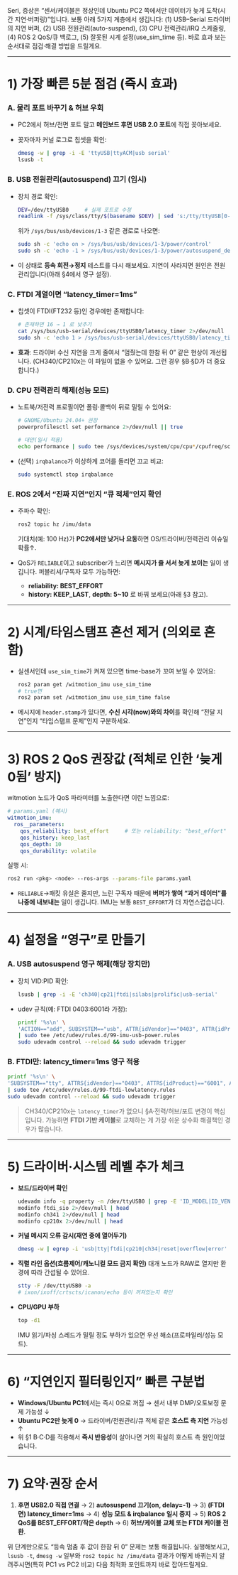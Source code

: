 Seri, 증상은 “센서/케이블은 정상인데 Ubuntu PC2 쪽에서만 데이터가 늦게 도착(시간 지연·버퍼링)”입니다. 보통 아래 5가지 계층에서 생깁니다: (1) USB–Serial 드라이버의 지연 버퍼, (2) USB 전원관리(auto-suspend), (3) CPU 전력관리/IRQ 스케줄링, (4) ROS 2 QoS/큐 백로그, (5) 잘못된 시계 설정(use_sim_time 등).
바로 효과 보는 순서대로 점검·해결 방법을 드릴게요.

---

# 1) 가장 빠른 5분 점검 (즉시 효과)

### A. 물리 포트 바꾸기 & 허브 우회

* PC2에서 허브/전면 포트 말고 **메인보드 후면 USB 2.0 포트**에 직접 꽂아보세요.
* 꽂자마자 커널 로그로 칩셋을 확인:

  ```bash
  dmesg -w | grep -i -E 'ttyUSB|ttyACM|usb serial'
  lsusb -t
  ```

### B. USB 전원관리(autosuspend) 끄기 (임시)

* 장치 경로 확인:

  ```bash
  DEV=/dev/ttyUSB0     # 실제 포트로 수정
  readlink -f /sys/class/tty/$(basename $DEV) | sed 's:/tty/ttyUSB[0-9]\+::'
  ```

  위가 `/sys/bus/usb/devices/1-3` 같은 경로로 나오면:

  ```bash
  sudo sh -c 'echo on > /sys/bus/usb/devices/1-3/power/control'
  sudo sh -c 'echo -1 > /sys/bus/usb/devices/1-3/power/autosuspend_delay_ms'
  ```
* 이 상태로 **등속 회전→정지** 테스트를 다시 해보세요. 지연이 사라지면 원인은 전원관리입니다(아래 §4에서 영구 설정).

### C. FTDI 계열이면 “latency_timer=1ms”

* 칩셋이 FTDI(FT232 등)인 경우에만 존재합니다:

  ```bash
  # 존재하면 16 → 1 로 낮추기
  cat /sys/bus/usb-serial/devices/ttyUSB0/latency_timer 2>/dev/null
  sudo sh -c 'echo 1 > /sys/bus/usb-serial/devices/ttyUSB0/latency_timer' 2>/dev/null || true
  ```
* **효과**: 드라이버 수신 지연을 크게 줄여서 “멈췄는데 한참 뒤 0” 같은 현상이 개선됩니다.
  (CH340/CP210x는 이 파일이 없을 수 있어요. 그런 경우 §B·§D가 더 중요합니다.)

### D. CPU 전력관리 해제(성능 모드)

* 노트북/저전력 프로필이면 폴링·콜백이 뒤로 밀릴 수 있어요:

  ```bash
  # GNOME/Ubuntu 24.04+ 권장
  powerprofilesctl set performance 2>/dev/null || true

  # 대안(일시 적용)
  echo performance | sudo tee /sys/devices/system/cpu/cpu*/cpufreq/scaling_governor >/dev/null
  ```
* (선택) `irqbalance`가 이상하게 코어를 돌리면 끄고 비교:

  ```bash
  sudo systemctl stop irqbalance
  ```

### E. ROS 2에서 “진짜 지연”인지 “큐 적체”인지 확인

* 주파수 확인:

  ```bash
  ros2 topic hz /imu/data
  ```

  기대치(예: 100 Hz)가 **PC2에서만 낮거나 요동**하면 OS/드라이버/전력관리 이슈일 확률↑.
* QoS가 `RELIABLE`이고 subscriber가 느리면 **메시지가 줄 서서 늦게 보이는** 일이 생깁니다. 퍼블리셔/구독자 모두 가능하면:

  * **reliability: BEST_EFFORT**
  * **history: KEEP_LAST**, **depth: 5~10**
    로 바꿔 보세요(아래 §3 참고).

---

# 2) 시계/타임스탬프 혼선 제거 (의외로 흔함)

* 실센서인데 `use_sim_time`가 켜져 있으면 time-base가 꼬여 보일 수 있어요:

  ```bash
  ros2 param get /witmotion_imu use_sim_time
  # true면
  ros2 param set /witmotion_imu use_sim_time false
  ```
* 메시지에 `header.stamp`가 있다면, **수신 시각(now)와의 차이**를 확인해 “전달 지연”인지 “타임스탬프 문제”인지 구분하세요.

---

# 3) ROS 2 QoS 권장값 (적체로 인한 ‘늦게 0됨’ 방지)

witmotion 노드가 QoS 파라미터를 노출한다면 이런 느낌으로:

```yaml
# params.yaml (예시)
witmotion_imu:
  ros__parameters:
    qos_reliability: best_effort     # 또는 reliability: "best_effort"
    qos_history: keep_last
    qos_depth: 10
    qos_durability: volatile
```

실행 시:

```bash
ros2 run <pkg> <node> --ros-args --params-file params.yaml
```

* `RELIABLE`→패킷 유실은 줄지만, 느린 구독자 때문에 **버퍼가 쌓여 “과거 데이터”를 나중에 내보내는** 일이 생깁니다. IMU는 보통 `BEST_EFFORT`가 더 자연스럽습니다.

---

# 4) 설정을 “영구”로 만들기

### A. USB autosuspend 영구 해제(해당 장치만)

* 장치 VID:PID 확인:

  ```bash
  lsusb | grep -i -E 'ch340|cp21|ftdi|silabs|prolific|usb-serial'
  ```
* udev 규칙(예: FTDI 0403:6001라 가정):

  ```bash
  printf '%s\n' \
  'ACTION=="add", SUBSYSTEM=="usb", ATTR{idVendor}=="0403", ATTR{idProduct}=="6001", ATTR{power/control}="on", ATTR{power/autosuspend}="-1"' \
  | sudo tee /etc/udev/rules.d/99-imu-usb-power.rules
  sudo udevadm control --reload && sudo udevadm trigger
  ```

### B. FTDI만: latency_timer=1ms 영구 적용

```bash
printf '%s\n' \
'SUBSYSTEM=="tty", ATTRS{idVendor}=="0403", ATTRS{idProduct}=="6001", ATTR{latency_timer}="1"' \
| sudo tee /etc/udev/rules.d/99-ftdi-lowlatency.rules
sudo udevadm control --reload && sudo udevadm trigger
```

> CH340/CP210x는 `latency_timer`가 없으니 §A·전력/허브/포트 변경이 핵심입니다.
> 가능하면 **FTDI 기반 케이블**로 교체하는 게 가장 쉬운 상수화 해결책인 경우가 많습니다.

---

# 5) 드라이버·시스템 레벨 추가 체크

* **보드/드라이버 확인**

  ```bash
  udevadm info -q property -n /dev/ttyUSB0 | grep -E 'ID_MODEL|ID_VENDOR|ID_USB_DRIVER'
  modinfo ftdi_sio 2>/dev/null | head
  modinfo ch341 2>/dev/null | head
  modinfo cp210x 2>/dev/null | head
  ```

* **커널 메시지 오류 감시(재연 중에 열어두기)**

  ```bash
  dmesg -w | egrep -i 'usb|tty|ftdi|cp210|ch34|reset|overflow|error'
  ```

* **직렬 라인 옵션(흐름제어/캐노니컬 모드 금지 확인)**
  대개 노드가 RAW로 열지만 환경에 따라 간섭될 수 있어요.

  ```bash
  stty -F /dev/ttyUSB0 -a
  # ixon/ixoff/crtscts/icanon/echo 등이 꺼져있는지 확인
  ```

* **CPU/GPU 부하**

  ```bash
  top -d1
  ```

  IMU 읽기/파싱 스레드가 밀릴 정도 부하가 있으면 우선 해소(프로파일러/성능 모드).

---

# 6) “지연인지 필터링인지” 빠른 구분법

* **Windows/Ubuntu PC1**에서는 즉시 0으로 꺼짐 → 센서 내부 DMP/오토보정 문제 가능성 ↓
* **Ubuntu PC2만 늦게 0** → 드라이버/전원관리/큐 적체 같은 **호스트 측 지연** 가능성 ↑
* 위 §1 B·C·D를 적용해서 **즉시 반응성**이 살아나면 거의 확실히 호스트 측 원인이었습니다.

---

# 7) 요약·권장 순서

1. **후면 USB2.0 직접 연결** → 2) **autosuspend 끄기(on, delay=-1)** → 3) **(FTDI면) latency_timer=1ms** → 4) **성능 모드 & irqbalance 일시 중지** → 5) **ROS 2 QoS를 BEST_EFFORT/작은 depth** → 6) **허브/케이블 교체 또는 FTDI 케이블 전환**.

위 단계만으로도 “등속 멈춤 후 값이 한참 뒤 0” 문제는 보통 해결됩니다. 실행해보시고, `lsusb -t`, `dmesg -w` 일부와 `ros2 topic hz /imu/data` 결과가 어떻게 바뀌는지 알려주시면(특히 PC1 vs PC2 비교) 다음 최적화 포인트까지 바로 잡아드릴게요.
